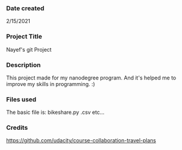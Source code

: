 ### Date created
2/15/2021

### Project Title
Nayef's git Project

### Description
This project made for my nanodegree program. And it's helped me to improve my skills in programming. :)

### Files used
The basic file is:
bikeshare.py
.csv
etc...

### Credits
https://github.com/udacity/course-collaboration-travel-plans
